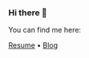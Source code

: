 ### Hi there 👋

<!--
**leeduyoung/leeduyoung** is a ✨ _special_ ✨ repository because its `README.md` (this file) appears on your GitHub profile.

Here are some ideas to get you started:

- 🔭 I’m currently working on ...
- 🌱 I’m currently learning ...
- 👯 I’m looking to collaborate on ...
- 🤔 I’m looking for help with ...
- 💬 Ask me about ...
- 📫 How to reach me: ...
- 😄 Pronouns: ...
- ⚡ Fun fact: ...
-->

You can find me here:

[Resume](https://sprout-child-644.notion.site/17226ddda70480d79320f598f4db2b98?pvs=74) •
[Blog](https://ithub.tistory.com/)
